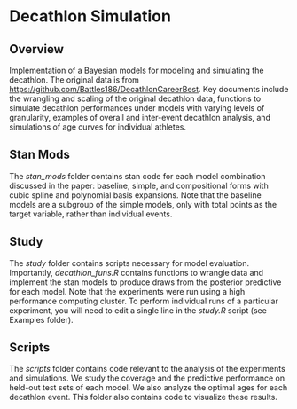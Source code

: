 # Decathlon Simulation

## Overview

Implementation of a Bayesian models for modeling and simulating the decathlon. The original data is from https://github.com/Battles186/DecathlonCareerBest. Key documents include the wrangling and scaling of the original decathlon data, functions to simulate decathlon performances under models with varying levels of granularity, examples of overall and inter-event decathlon analysis, and simulations of age curves for individual athletes.

## Stan Mods

The *stan_mods* folder contains stan code for each model combination discussed in the paper: baseline, simple, and compositional forms with cubic spline and polynomial basis expansions. Note that the baseline models are a subgroup of the simple models, only with total points as the target variable, rather than individual events. 

## Study

The *study* folder contains scripts necessary for model evaluation. Importantly, *decathlon_funs.R* contains functions to wrangle data and implement the stan models to produce draws from the posterior predictive for each model. Note that the experiments were run using a high performance computing cluster. To perform individual runs of a particular experiment, you will need to edit a single line in the *study.R* script (see Examples folder).

## Scripts

The *scripts* folder contains code relevant to the analysis of the experiments and simulations. We study the coverage and the predictive performance on held-out test sets of each model. We also analyze the optimal ages for each decathlon event. This folder also contains code to visualize these results.
